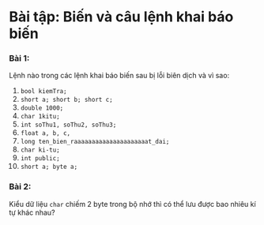 # Bài tập: Biến và câu lệnh khai báo biến

### Bài 1:
Lệnh nào trong các lệnh khai báo biến sau bị lỗi biên dịch và vì sao:
1. `bool kiemTra;`
1. `short a; short b; short c;`
1. `double 1000;`
1. `char 1kitu;`
1. `int soThu1, soThu2, soThu3;`
1. `float a, b, c,`
1. `long ten_bien_raaaaaaaaaaaaaaaaaaaaat_dai;`
1. `char ki-tu;`
1. `int public;`
1. `short a; byte a;`

### Bài 2:

Kiểu dữ liệu `char` chiếm 2 byte trong bộ nhớ thì có thể lưu được bao nhiêu kí tự khác nhau?
